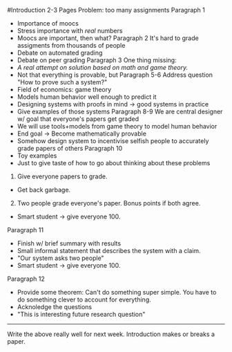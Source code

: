 #Introduction
2-3 Pages
Problem: too many assignments
Paragraph 1
- Importance of moocs
- Stress importance with _real_ numbers
- Moocs are important, then what?
Paragraph 2
It's hard to grade assigments from thousands of people 
- Debate on automated grading
- Debate on peer grading
Paragraph 3
One thing missing:
- *A real attempt on solution based on math and game theory.*
- Not that everything is provable, but
Paragraph 5-6
Address question "How to prove such a system?"
- Field of economics: game theory
- Models human behavior well enough to predict it
- Designing systems with proofs in mind -> good systems in practice
- Give examples of those systems
Paragraph 8-9
We are central designer w/ goal that everyone's papers get graded
- We will use tools+models from game theory to model human behavior
- End goal -> Become mathematically provable
- Somehow design system to incentivise selfish people to accurately grade papers of others
Paragraph 10
- Toy examples
- Just to give taste of how to go about thinking about these problems

1. Give everyone papers to grade.
- Get back garbage.

2. Two people grade everyone's paper. Bonus points if both agree.
- Smart student -> give everyone 100.

Paragraph 11
- Finish w/ brief summary with results
- Small informal statement that describes the system with a claim.
- "Our system asks two people"
- Smart student -> give everyone 100.

Paragraph 12
- Provide some theorem: Can't do something super simple. You have to do something clever to account for everything.
- Acknoledge the questions
- "This is interesting future research question"

----

Write the above really well for next week.
Introduction makes or breaks a paper.
